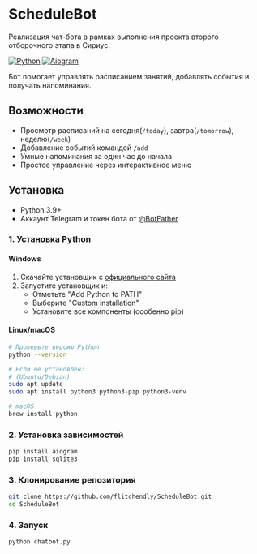 # ScheduleBot
Реализация чат-бота в рамках выполнения проекта второго отборочного этапа в Сириус.

[![Python](https://img.shields.io/badge/Python-3.9+-blue.svg)](https://www.python.org/downloads/)
[![Aiogram](https://img.shields.io/badge/Aiogram-3.x-green.svg)](https://docs.aiogram.dev/en/v3.21.0/)

Бот помогает управлять расписанием занятий, добавлять события и получать напоминания.


## Возможности
- Просмотр расписаний на сегодня(`/today`), завтра(`/tomorrow`), неделю(`/week`)
- Добавление событий командой `/add`
- Умные напоминания за один час до начала
- Простое управление через интерактивное меню


## Установка
- Python 3.9+
- Аккаунт Telegram и токен бота от [@BotFather](https://t.me/botfather)


### 1. Установка Python
#### Windows
1. Скачайте установщик с [официального сайта](https://www.python.org/downloads/)
2. Запустите установщик и:
   - Отметьте "Add Python to PATH"
   - Выберите "Custom installation"
   - Установите все компоненты (особенно pip)

#### Linux/macOS
```bash
# Проверьте версию Python 
python --version

# Если не установлен:
# (Ubuntu/Debian)
sudo apt update
sudo apt install python3 python3-pip python3-venv

# macOS 
brew install python
```

### 2. Установка зависимостей
```bash
pip install aiogram
pip install sqlite3
```

### 3. Клонирование репозитория 
```bash
git clone https://github.com/flitchendly/ScheduleBot.git
cd ScheduleBot
```
### 4. Запуск
```bash
python chatbot.py
```


